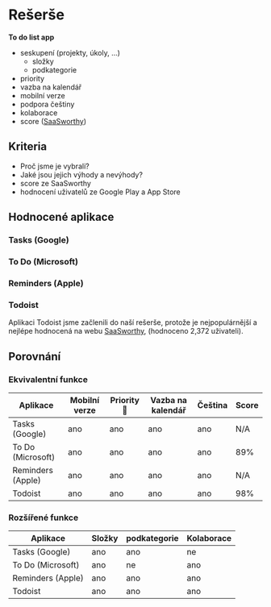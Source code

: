 # Rešerše
**To do list app**

- seskupení (projekty, úkoly, ...)
    - složky
    - podkategorie  
- priority 
- vazba na kalendář
- mobilní verze
- podpora češtiny
- kolaborace
- score ([SaaSworthy](https://www.saasworthy.com/))


## Kriteria
- Proč jsme je vybrali?
- Jaké jsou jejich výhody a nevýhody?
- score ze SaaSworthy
- hodnocení uživatelů ze Google Play a App Store

## Hodnocené aplikace

### Tasks (Google)

### To Do (Microsoft)

### Reminders (Apple)

### Todoist
Aplikaci Todoist jsme začlenili do naší rešerše, protože je nejpopulárnější a nejlépe hodnocená na webu [SaaSworthy](https://www.saasworthy.com/), (hodnoceno 2,372 uživateli).

## Porovnání

### Ekvivalentní funkce
| Aplikace | Mobilní verze | Priority 🌟 | Vazba na kalendář | Čeština | Score |
|  --- | --- | --- | --- | --- | --- |
| Tasks (Google) | ano | ano | ano | ano | N/A |
| To Do (Microsoft) | ano | ano | ano | ano | 89% |
| Reminders (Apple) | ano | ano | ano | ano | N/A |
| Todoist | ano | ano | ano | ano | 98% |

### Rozšířené funkce
| Aplikace | Složky | podkategorie | Kolaborace |
| --- | --- | --- | --- |
| Tasks (Google) | ano | ano | ne |
| To Do (Microsoft) | ano | ne | ano |
| Reminders (Apple) | ano | ano | ano |
| Todoist | ano | ano | ano |

